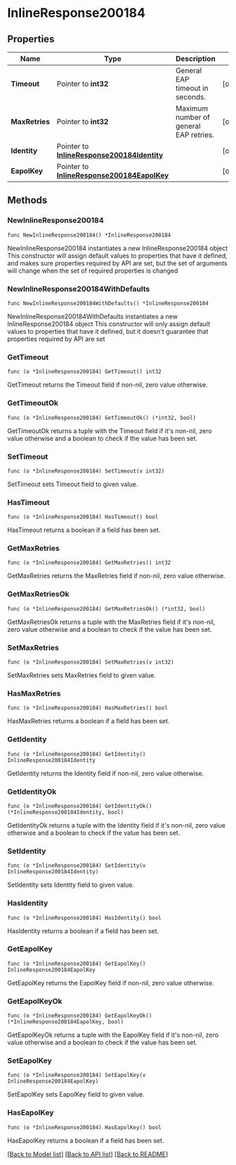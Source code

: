 # InlineResponse200184

## Properties

Name | Type | Description | Notes
------------ | ------------- | ------------- | -------------
**Timeout** | Pointer to **int32** | General EAP timeout in seconds. | [optional] 
**MaxRetries** | Pointer to **int32** | Maximum number of general EAP retries. | [optional] 
**Identity** | Pointer to [**InlineResponse200184Identity**](InlineResponse200184Identity.md) |  | [optional] 
**EapolKey** | Pointer to [**InlineResponse200184EapolKey**](InlineResponse200184EapolKey.md) |  | [optional] 

## Methods

### NewInlineResponse200184

`func NewInlineResponse200184() *InlineResponse200184`

NewInlineResponse200184 instantiates a new InlineResponse200184 object
This constructor will assign default values to properties that have it defined,
and makes sure properties required by API are set, but the set of arguments
will change when the set of required properties is changed

### NewInlineResponse200184WithDefaults

`func NewInlineResponse200184WithDefaults() *InlineResponse200184`

NewInlineResponse200184WithDefaults instantiates a new InlineResponse200184 object
This constructor will only assign default values to properties that have it defined,
but it doesn't guarantee that properties required by API are set

### GetTimeout

`func (o *InlineResponse200184) GetTimeout() int32`

GetTimeout returns the Timeout field if non-nil, zero value otherwise.

### GetTimeoutOk

`func (o *InlineResponse200184) GetTimeoutOk() (*int32, bool)`

GetTimeoutOk returns a tuple with the Timeout field if it's non-nil, zero value otherwise
and a boolean to check if the value has been set.

### SetTimeout

`func (o *InlineResponse200184) SetTimeout(v int32)`

SetTimeout sets Timeout field to given value.

### HasTimeout

`func (o *InlineResponse200184) HasTimeout() bool`

HasTimeout returns a boolean if a field has been set.

### GetMaxRetries

`func (o *InlineResponse200184) GetMaxRetries() int32`

GetMaxRetries returns the MaxRetries field if non-nil, zero value otherwise.

### GetMaxRetriesOk

`func (o *InlineResponse200184) GetMaxRetriesOk() (*int32, bool)`

GetMaxRetriesOk returns a tuple with the MaxRetries field if it's non-nil, zero value otherwise
and a boolean to check if the value has been set.

### SetMaxRetries

`func (o *InlineResponse200184) SetMaxRetries(v int32)`

SetMaxRetries sets MaxRetries field to given value.

### HasMaxRetries

`func (o *InlineResponse200184) HasMaxRetries() bool`

HasMaxRetries returns a boolean if a field has been set.

### GetIdentity

`func (o *InlineResponse200184) GetIdentity() InlineResponse200184Identity`

GetIdentity returns the Identity field if non-nil, zero value otherwise.

### GetIdentityOk

`func (o *InlineResponse200184) GetIdentityOk() (*InlineResponse200184Identity, bool)`

GetIdentityOk returns a tuple with the Identity field if it's non-nil, zero value otherwise
and a boolean to check if the value has been set.

### SetIdentity

`func (o *InlineResponse200184) SetIdentity(v InlineResponse200184Identity)`

SetIdentity sets Identity field to given value.

### HasIdentity

`func (o *InlineResponse200184) HasIdentity() bool`

HasIdentity returns a boolean if a field has been set.

### GetEapolKey

`func (o *InlineResponse200184) GetEapolKey() InlineResponse200184EapolKey`

GetEapolKey returns the EapolKey field if non-nil, zero value otherwise.

### GetEapolKeyOk

`func (o *InlineResponse200184) GetEapolKeyOk() (*InlineResponse200184EapolKey, bool)`

GetEapolKeyOk returns a tuple with the EapolKey field if it's non-nil, zero value otherwise
and a boolean to check if the value has been set.

### SetEapolKey

`func (o *InlineResponse200184) SetEapolKey(v InlineResponse200184EapolKey)`

SetEapolKey sets EapolKey field to given value.

### HasEapolKey

`func (o *InlineResponse200184) HasEapolKey() bool`

HasEapolKey returns a boolean if a field has been set.


[[Back to Model list]](../README.md#documentation-for-models) [[Back to API list]](../README.md#documentation-for-api-endpoints) [[Back to README]](../README.md)


